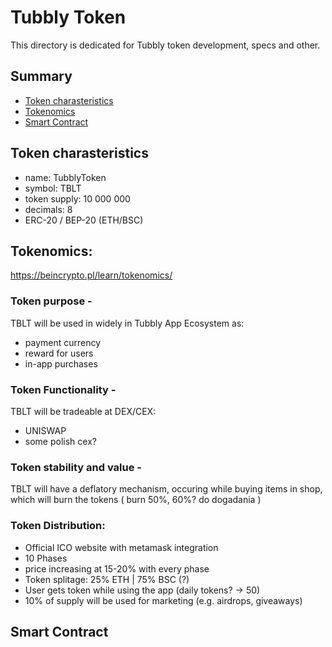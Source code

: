# Tubbly Token

This directory is dedicated for Tubbly token development, specs and other. 


## Summary

  - [Token charasteristics](#token-charasteristics)
  - [Tokenomics](#tokenomics)
  - [Smart Contract](#smart-contract)


## Token charasteristics


- name: TubblyToken
- symbol: TBLT
- token supply:  10 000 000
- decimals: 8
- ERC-20 / BEP-20 (ETH/BSC)


## Tokenomics:

 https://beincrypto.pl/learn/tokenomics/

### Token purpose -
  TBLT will be used in widely in Tubbly App Ecosystem as: 
  
  - payment currency
  - reward for users
  - in-app purchases 


### Token Functionality -
  TBLT will be tradeable at DEX/CEX:
  
  - UNISWAP
  - some polish cex?


### Token stability and value -
  TBLT will have a deflatory mechanism, occuring while buying items in shop, which will burn the tokens ( burn 50%, 60%? do dogadania )
  
    
### Token Distribution: 
   - Official ICO website with metamask integration
   - 10 Phases
   - price increasing at 15-20% with every phase
   - Token splitage: 25% ETH | 75% BSC (?)
   - User gets token while using the app (daily tokens? -> 50)
   - 10% of supply will be used for marketing (e.g. airdrops, giveaways)
   
## Smart Contract


  

